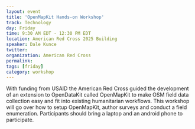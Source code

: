 ```yaml
---
layout: event
title: 'OpenMapKit Hands-on Workshop'
track: Technology
day: Friday
time: 9:30 AM EDT - 12:30 PM EDT
location: American Red Cross 2025 Building
speaker: Dale Kunce
twitter: 
organization: American Red Cross
permalink: 
tags: [friday]
category: workshop
---
```


With funding from USAID the American Red Cross guided the development of an extension to OpenDataKit called OpenMapKit to make OSM field data collection easy and fit into existing humanitarian workflows. This workshop will go over how to setup OpenMapKit, author surveys and conduct a field enumeration. Participants should bring a laptop and an android phone to participate.